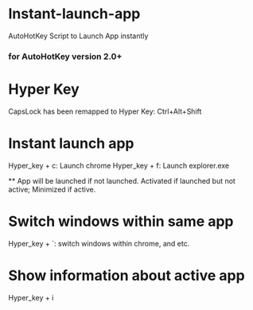 # Instant-launch-app
AutoHotKey Script to Launch App instantly
### for AutoHotKey version 2.0+

# Hyper Key
CapsLock has been remapped to Hyper Key: Ctrl+Alt+Shift

# Instant launch app
Hyper_key + c: Launch chrome
Hyper_key + f: Launch explorer.exe

** App will be launched if not launched. Activated if launched but not active; Minimized if active.

# Switch windows within same app
Hyper_key + `: switch windows within chrome, and etc.

# Show information about active app
Hyper_key + i



